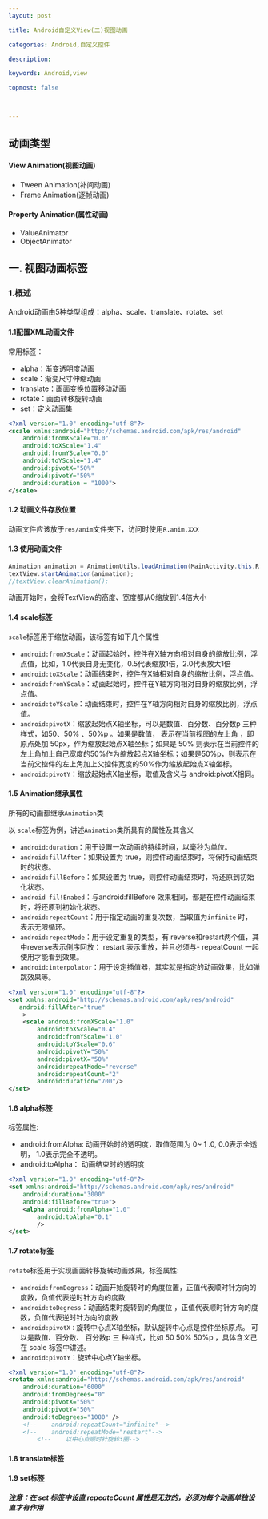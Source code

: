 ```yaml
---
layout: post

title: Android自定义View(二)视图动画

categories: Android,自定义控件

description: 

keywords: Android,view

topmost: false



---
```


## 动画类型

#### View Animation(视图动画)

* Tween Animation(补间动画)
* Frame Animation(逐帧动画)

#### Property Animation(属性动画)

* ValueAnimator
* ObjectAnimator

## 一. 视图动画标签

### 1.概述

Android动画由5种类型组成：alpha、scale、translate、rotate、set

#### 1.1配置XML动画文件

常用标签：

* alpha：渐变透明度动画
* scale：渐变尺寸伸缩动画
* translate：画面变换位置移动动画
* rotate：画面转移旋转动画
* set：定义动画集

```xml
<?xml version="1.0" encoding="utf-8"?>
<scale xmlns:android="http://schemas.android.com/apk/res/android"
    android:fromXScale="0.0"
    android:toXScale="1.4"
    android:fromYScale="0.0"
    android:toYScale="1.4"
    android:pivotX="50%"
    android:pivotY="50%"
    android:duration = "1000">
</scale>
```

#### 1.2 动画文件存放位置

动画文件应该放于`res/anim`文件夹下，访问时使用`R.anim.XXX`

#### 1.3 使用动画文件

```java
Animation animation = AnimationUtils.loadAnimation(MainActivity.this,R.anim.scale_down_anim);
textView.startAnimation(animation);
//textView.clearAnimation();
```

动画开始时，会将TextView的高度、宽度都从0缩放到1.4倍大小

#### 1.4 scale标签

`scale`标签用于缩放动画，该标签有如下几个属性

* `android:fromXScale`：动画起始时，控件在X轴方向相对自身的缩放比例，浮点值，比如，1.0代表自身无变化，0.5代表缩放1倍，2.0代表放大1倍
* `android:toXScale`：动画结束时，控件在X轴相对自身的缩放比例，浮点值。
* `android:fromYScale`：动画起始时，控件在Y轴方向相对自身的缩放比例，浮点值。
* `android:toYScale`：动画结束时，控件在Y轴方向相对自身的缩放比例，浮点值。
* `android:pivotX`：缩放起始点X轴坐标，可以是数值、百分数、百分数p 三种样式，如50、50% 、50%p 。如果是数值， 表示在当前视图的左上角 ，即原点处加 50px，作为缩放起始点X轴坐标；如果是 50% 则表示在当前控件的左上角加上自己宽度的50%作为缩放起点X轴坐标；如果是50%p，则表示在当前父控件的左上角加上父控件宽度的50%作为缩放起始点X轴坐标。
* `android:pivotY`：缩放起始点X轴坐标，取值及含义与 android:pivotX相同。

#### 1.5 Animation继承属性

所有的动画都继承`Animation`类

以 `scale`标签为例，讲述`Animation`类所具有的属性及其含义

* `android:duration`：用于设置一次动画的持续时间，以毫秒为单位。
* `android:fillAfter`：如果设置为 true，则控件动画结束时，将保持动画结束时的状态。
* `android:fillBefore`：如果设置为 true，则控件动画结束时，将还原到初始化状态。
* `android fil!Enabed`：与android:fillBefore 效果相同，都是在控件动画结束时，将还原到初始化状态。
* `android:repeatCount`：用于指定动画的重复次数，当取值为`infinite` 时， 表示无限循环。
* `android:repeatMode`：用于设定重复的类型，有 reverse和restart两个值，其中reverse表示倒序回放： restart 表示重放，并且必须与- repeatCount 一起使用才能看到效果。
* `android:interpolator`：用于设定插值器，其实就是指定的动画效果，比如弹跳效果等。

```xml
<?xml version="1.0" encoding="utf-8"?>
<set xmlns:android="http://schemas.android.com/apk/res/android"
   android:fillAfter="true"
    >
    <scale android:fromXScale="1.0"
        android:toXScale="0.4"
        android:fromYScale="1.0"
        android:toYScale="0.6"
        android:pivotY="50%"
        android:pivotX="50%"
        android:repeatMode="reverse"
        android:repeatCount="2"
        android:duration="700"/>
</set>
```

#### 1.6 alpha标签

标签属性:

* android:fromAlpha: 动画开始时的透明度，取值范围为 0~ 1 .0, 0.0表示全透明， 1.0表示完全不透明。
* android:toAlpha： 动画结束时的透明度

```xml
<?xml version="1.0" encoding="utf-8"?>
<set xmlns:android="http://schemas.android.com/apk/res/android"
    android:duration="3000"
    android:fillBefore="true">
    <alpha android:fromAlpha="1.0"
        android:toAlpha="0.1"
        />
</set>
```

#### 1.7 rotate标签

`rotate`标签用于实现画面转移旋转动画效果，标签属性:

* `android:fromDegress`：动画开始旋转时的角度位置，正值代表顺时针方向的度数，负值代表逆时针方向的度数
* `android:toDegress`：动画结束时旋转到的角度位 ，正值代表顺时针方向的度数，负值代表逆时针方向的度数
* `android:pivotX：`旋转中心点X轴坐标，默认旋转中心点是控件坐标原点。        可以是数值、百分数、 百分数p 三 种样式，比如 50 50% 50%p ，具体含义己在 scale 标签中讲述。
* `android:pivotY`：旋转中心点Y轴坐标。

```xml
<?xml version="1.0" encoding="utf-8"?>
<rotate xmlns:android="http://schemas.android.com/apk/res/android"
    android:duration="6000"
    android:fromDegrees="0"
    android:pivotX="50%"
    android:pivotY="50%"
    android:toDegrees="1080" />
    <!--    android:repeatCount="infinite"-->
    <!--    android:repeatMode="restart"-->
		<!--    以中心点顺时针旋转3圈-->
```

#### 1.8 translate标签

#### 1.9 set标签

***注意：在 set 标签中设直 repeateCount 属性是无效的，必须对每个动画单独设直才有作用***











